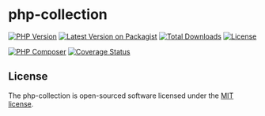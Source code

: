 # php-collection

[![PHP Version](https://img.shields.io/packagist/php-v/petrenkoanton/php-collection)](https://packagist.org/packages/petrenkoanton/php-collection)
[![Latest Version on Packagist](https://img.shields.io/packagist/v/petrenkoanton/php-collection.svg?style=flat-square)](https://packagist.org/packages/petrenkoanton/php-collection)
[![Total Downloads](https://img.shields.io/packagist/dt/petrenkoanton/php-collection.svg?style=flat-square)](https://packagist.org/packages/petrenkoanton/php-collection)
[![License](https://img.shields.io/packagist/l/petrenkoanton/php-collection)](https://packagist.org/packages/petrenkoanton/php-collection)

[![PHP Composer](https://github.com/PetrenkoAnton/php-collection/actions/workflows/tests.yml/badge.svg)](https://github.com/PetrenkoAnton/php-collection/actions/workflows/tests.yml)
[![Coverage Status](https://coveralls.io/repos/github/PetrenkoAnton/php-collection/badge.svg?branch=dev)](https://coveralls.io/github/PetrenkoAnton/php-collection?branch=dev)


## License

The php-collection is open-sourced software licensed under the [MIT license](https://opensource.org/licenses/MIT).